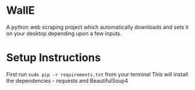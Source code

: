 # WallE
A python web scraping project which automatically downloads and sets it on your desktop depending upon a few inputs.

# Setup Instructions

First run `sudo pip -r requirements.txt` from your terminal
This will install the dependencies - requests and BeautifulSoup4

